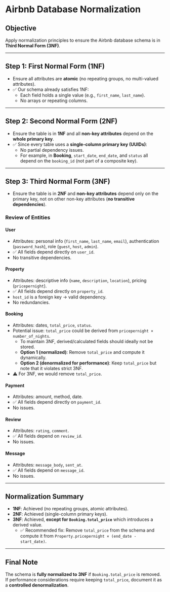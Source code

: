 # Airbnb Database Normalization

## Objective
Apply normalization principles to ensure the Airbnb database schema is in **Third Normal Form (3NF)**.

---

## Step 1: First Normal Form (1NF)
- Ensure all attributes are **atomic** (no repeating groups, no multi-valued attributes).
- ✅ Our schema already satisfies 1NF:
  - Each field holds a single value (e.g., `first_name`, `last_name`).
  - No arrays or repeating columns.

---

## Step 2: Second Normal Form (2NF)
- Ensure the table is in **1NF** and all **non-key attributes** depend on the **whole primary key**.
- ✅ Since every table uses a **single-column primary key (UUIDs)**:
  - No partial dependency issues.
  - For example, in **Booking**, `start_date`, `end_date`, and `status` all depend on the `booking_id` (not part of a composite key).

---

## Step 3: Third Normal Form (3NF)
- Ensure the table is in **2NF** and **non-key attributes** depend only on the primary key, not on other non-key attributes (**no transitive dependencies**).

### Review of Entities

#### User
- Attributes: personal info (`first_name`, `last_name`, `email`), authentication (`password_hash`), role (`guest`, `host`, `admin`).
- ✅ All fields depend directly on `user_id`.
- No transitive dependencies.

#### Property
- Attributes: descriptive info (`name`, `description`, `location`), pricing (`pricepernight`).
- ✅ All fields depend directly on `property_id`.
- `host_id` is a foreign key → valid dependency.
- No redundancies.

#### Booking
- Attributes: dates, `total_price`, `status`.
- Potential issue: `total_price` could be derived from `pricepernight × number_of_nights`.
  - To maintain 3NF, derived/calculated fields should ideally not be stored.
  - **Option 1 (normalized)**: Remove `total_price` and compute it dynamically.
  - **Option 2 (denormalized for performance)**: Keep `total_price` but note that it violates strict 3NF.
- ⚠️ For 3NF, we would remove `total_price`.

#### Payment
- Attributes: amount, method, date.
- ✅ All fields depend directly on `payment_id`.
- No issues.

#### Review
- Attributes: `rating`, `comment`.
- ✅ All fields depend on `review_id`.
- No issues.

#### Message
- Attributes: `message_body`, `sent_at`.
- ✅ All fields depend on `message_id`.
- No issues.

---

## Normalization Summary
- **1NF**: Achieved (no repeating groups, atomic attributes).
- **2NF**: Achieved (single-column primary keys).
- **3NF**: Achieved, **except for `Booking.total_price`** which introduces a derived value.
  - ✅ Recommended fix: Remove `total_price` from the schema and compute it from `Property.pricepernight × (end_date - start_date)`.

---

## Final Note
The schema is **fully normalized to 3NF** if `Booking.total_price` is removed.  
If performance considerations require keeping `total_price`, document it as a **controlled denormalization**.

